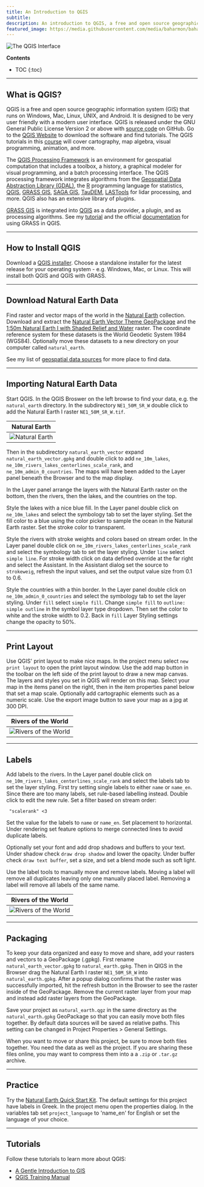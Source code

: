 ```yaml
---
title: An Introduction to QGIS
subtitle:
description: An introduction to QGIS, a free and open source geographic information system.
featured_image: https://media.githubusercontent.com/media/baharmon/baharmon.github.io/master/images/natural-earth/natural-earth-screenshot.jpg
---
```


![The QGIS Interface](https://media.githubusercontent.com/media/baharmon/baharmon.github.io/master/images/natural-earth/natural-earth-screenshot.jpg)

**Contents**
* TOC
{:toc}

---

## What is QGIS?

<i class="ms ms-qgis"></i>
QGIS is a free and open source geographic information system (GIS) that runs on Windows, Mac, Linux, UNIX, and Android. It is designed to be very user friendly with a modern user interface. QGIS is released under the GNU General Public License Version 2 or above with [source code](https://github.com/qgis/QGIS) on GitHub. Go to the [QGIS Website](https://qgis.org/) to download the software and find tutorials. The QGIS tutorials in this [course](gis-for-designers) will cover cartography, map algebra, visual programming, animation, and more.

The
[QGIS Processing Framework](https://docs.qgis.org/2.8/en/docs/user_manual/processing/index.html)
is an environment for geospatial computation that includes a toolbox, a history, a graphical modeler for visual programming, and a batch processing interface.
The QGIS processing framework integrates algorithms from
the [Geospatial Data Abstraction Library (GDAL)](https://gdal.org/),
the [R](https://www.r-project.org/) programming language for statistics,
[QGIS](https://qgis.org/),
[GRASS GIS](https://grass.osgeo.org/),
[SAGA GIS](http://www.saga-gis.org/),
[TauDEM](https://hydrology.usu.edu/taudem/taudem5/),
[LASTools](https://rapidlasso.com/lastools/) for lidar processing,
and more.
QGIS also has an extensive library of plugins.

[<i class="ms ms-grass-gis"></i> GRASS GIS](https://grass.osgeo.org/)
is integrated into
[<i class="ms ms-qgis"></i> QGIS](https://qgis.org/)
as a data provider, a plugin, and as processing algorithms.
See my [tutorial](grass-in-qgis)
and the official [documentation](https://docs.qgis.org/3.10/en/docs/user_manual/grass_integration/grass_integration.html)
for using GRASS in QGIS.

---

## How to Install QGIS

Download a [QGIS installer](https://grass.osgeo.org/download/). Choose a standalone installer for the latest release for your operating system - e.g. Windows, Mac, or Linux. This will install both QGIS and QGIS with GRASS.

---

## Download Natural Earth Data

Find <i class="ms ms-raster"></i> raster
and <i class="ms ms-line"></i> vector maps
of the world in the
[Natural Earth](https://www.naturalearthdata.com/) collection.
Download and extract the <i class="ms ms-database"></i>
[Natural Earth Vector Theme GeoPackage](http://naciscdn.org/naturalearth/packages/natural_earth_vector.gpkg.zip)
and the
[1:50m Natural Earth I with Shaded Relief and Water](https://www.naturalearthdata.com/http//www.naturalearthdata.com/download/50m/raster/NE1_50M_SR_W.zip)
raster.
The <i class="ms ms-sphere"></i> coordinate reference system
for these datasets is the
World Geodetic System 1984 (WGS84).
Optionally move these datasets to
a new directory on your computer called
`natural_earth`.

See my list of [geospatial data sources](geospatial-data-sources)
for more place to find data.

---

## Importing Natural Earth Data

Start QGIS.
In the QGIS Broswer on the left
browse to find your data,
e.g. the `natural_earth` directory.
In the subdirectory `NE1_50M_SR_W`
double click to add
the Natural Earth I raster <i class="ms ms-raster"></i>
`NE1_50M_SR_W.tif`.

| Natural Earth |
|:---:|
| ![Natural Earth](https://media.githubusercontent.com/media/baharmon/baharmon.github.io/master/images/natural-earth/natural-earth.jpg) |

Then in the subdirectory `natural_earth_vector`
expand `natural_earth_vector.gpkg`
and double click to add
`ne_10m_lakes`,
`ne_10m_rivers_lakes_centerlines_scale_rank`, and
`ne_10m_admin_0_countries`.
The maps will have been added to the Layer panel
beneath the Browser and to the map display.

In the Layer panel
arrange the layers with
the Natural Earth raster on the bottom,
then the rivers,
then the lakes,
and the countries on the top.

Style the lakes with a nice blue fill.
In the Layer panel
double click on <i class="ms ms-line"></i>
`ne_10m_lakes`
and select the symbology tab
to set the layer styling.
Set the fill color to a blue
using the color picker
<i class="ms ms-color-picker"></i>
to sample the ocean
in the Natural Earth raster.
Set the stroke color to transparent.

Style the rivers with stroke weights
and colors based on stream order.
In the Layer panel
double click on <i class="ms ms-line"></i>
`ne_10m_rivers_lakes_centerlines_scale_rank`
and select the symbology tab
to set the layer styling.
Under `line` select `simple line`.
For stroke width click on
data defined override at the far right
and select the Assistant.
In the Assistant dialog
set the source to `strokeweig`,
refresh the input values,
and set the output value size from
0.1 to 0.6.

Style the countries with
a thin border.
In the Layer panel
double click on <i class="ms ms-line"></i>
`ne_10m_admin_0_countries`
and select the symbology tab
to set the layer styling.
Under `fill` select `simple fill`.
Change `simple fill` to `outline: simple outline`
in the symbol layer type dropdown.
Then set the color to white
and the stroke width to 0.2.
Back in `fill` Layer Styling settings
change the opacity to 50%.

---

## Print Layout

Use QGIS' print layout to make nice maps.
In the project menu select `new print layout`
to open the print layout window.
Use the add map button in the toolbar
on the left side of the print layout
to draw a new map canvas.
The layers and styles you set in QGIS
will render on this map.
Select your map in the items panel on the right,
then in the item properties panel below that
set a map scale.
Optionally add cartographic elements
such as a numeric scale. Use the export image button
to save your
<i class="ms ms-map"></i>
map as a jpg at 300 DPI.

| Rivers of the World |
|:---:|
| ![Rivers of the World](https://media.githubusercontent.com/media/baharmon/baharmon.github.io/master/images/natural-earth/natural-earth-rivers.jpg) |

---

## Labels

Add <i class="ms ms-label"></i> labels
to the rivers.
In the Layer panel
double click on `ne_10m_rivers_lakes_centerlines_scale_rank`
and select the labels tab
to set the layer styling.
First try setting  single labels
to either `name` or `name_en`.
Since there are too many labels,
set rule-based labelling instead.
Double click to edit the new rule.
Set a filter based on stream order:
```
 "scalerank" <3
```
Set the value for the labels to
`name` or `name_en`.
Set placement to horizontal.
Under rendering set feature options
to merge connected lines to avoid duplicate labels.

Optionally set your font
and add drop shadows and buffers to your text.
Under shadow check `draw drop shadow`
and lower the opacity.
Under buffer check `draw text buffer`,
set a size, and set a blend mode such as soft light.

Use the label tools to manually move and remove labels.
Moving a label will remove all duplicates
leaving only one manually placed label.
Removing a label will remove all labels of the same name.

| Rivers of the World |
|:---:|
| ![Rivers of the World](https://media.githubusercontent.com/media/baharmon/baharmon.github.io/master/images/natural-earth/natural-earth-rivers-labelled.jpg) |

---

## Packaging

To keep your data organized and easy to move and share,
add your rasters and vectors to a
<i class="ms ms-database"></i> GeoPackage (.gpkg).
First rename `natural_earth_vector.gpkg` to `natural_earth.gpkg`.
Then in QIGS in the Browser
drag the Natural Earth I raster `NE1_50M_SR_W` into `natural_earth.gpkg`.
After a popup dialog confirms that the raster was successfully imported,
hit the refresh button in the Browser
to see the raster inside of the GeoPackage.
Remove the current raster layer from your map
and instead add raster layers from the GeoPackage.

Save your project as `natural_earth.qgz`
in the same directory as the `natural_earth.gpkg` GeoPackage
so that you can easily move both files together.
By default data sources will be saved as relative paths.
This setting can be changed in Project Properties > General Settings.

When you want to move or share this project,
be sure to move both files together.
You need the data as well as the project.
If you are sharing these files online,
you may want to compress them into a
a `.zip` or `.tar.gz` archive.

---

## Practice

Try the
[Natural Earth Quick Start Kit](http://naciscdn.org/naturalearth/packages/Natural_Earth_quick_start.zip).
The default settings for this project have labels in Greek.
In the project menu open the properties dialog.
In the variables tab set `project_language` to
'name_en' for English or set the language of your choice.

---

## Tutorials

Follow these tutorials to learn more about QGIS:
* [A Gentle Introduction to GIS](https://docs.qgis.org/3.10/en/docs/gentle_gis_introduction/index.html)
* [QGIS Training Manual](https://docs.qgis.org/3.10/en/docs/training_manual/index.html)
